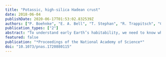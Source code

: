 ```yaml
---
title: "Potassic, high-silica Hadean crust"
date: 2018-06-04
publishDate: 2020-06-17T01:53:02.832539Z
authors: ["P. Boehnke", "E. A. Bell", "T. Stephan", "R. Trappitsch", "C. Brenhin Keller", "O. S. Pardo", "A. M. Davis", "T. M. Harrison", "M. J. Pellin"]
publication_types: ["2"]
abstract: "To understand early Earth’s habitability, we need to know when the continental crust first formed. However, due to the combined actions of plate tectonics and erosion, most of the evidence of the early crust has been destroyed. To shed light on this debate, we analyzed the strontium isotopic composition of apatite inclusions in zircons from Nuvvuagittuq, Canada, where independent evidence suggests a crust-forming event prior to 4.2 Ga, possibly as early as 4.4 Ga. Our results show that this early crust had a high Rb/Sr ratio and therefore a high silica content. This suggests that the early Earth was capable of forming continental crust within <350 million y of solar system formation."
featured: false
publication: "*Proceedings of the National Academy of Science*"
doi: "10.1073/pnas.1720880115"
---
```


